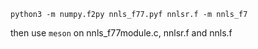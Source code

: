 ```
python3 -m numpy.f2py nnls_f77.pyf nnlsr.f -m nnls_f7
```

then use `meson` on nnls_f77module.c, nnlsr.f and nnls.f
